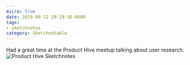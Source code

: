 ```yaml
---
micro: true
date: 2019-09-12 20:19:38-0600
tags:
- sketchnotes
category: Sketchnotable
---
```


Had a great time at the Product Hive meetup talking about user research.<img src="https://media.bennorris.org/images/sketchnotable/uploads/2019/daf0c5fabf.jpg" alt="Product Hive Sketchnotes" />